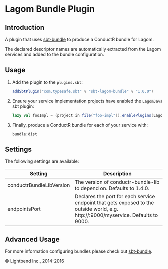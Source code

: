 # Lagom Bundle Plugin

## Introduction

A plugin that uses [sbt-bundle](https://github.com/sbt/sbt-bundle) to produce a ConductR bundle for Lagom.

The declared descriptor names are automatically extracted from the Lagom services and added to the bundle configuration.   

## Usage

1. Add the plugin to the `plugins.sbt`:

    ```scala
    addSbtPlugin("com.typesafe.sbt" % "sbt-lagom-bundle" % "1.0.0")
    ```
2. Ensure your service implementation projects have enabled the `LagomJava` sbt plugin:  

    ```scala
    lazy val fooImpl = (project in file("foo-impl")).enablePlugins(LagomJava)
    ```
3. Finally, produce a ConductR bundle for each of your service with:

    ```
    bundle:dist
    ```

## Settings

The following settings are available:

Setting                  | Description
-------------------------|------------
conductrBundleLibVersion | The version of conductr-bundle-lib to depend on. Defaults to 1.4.0.
endpointsPort            | Declares the port for each service endpoint that gets exposed to the outside world, e.g. http://:9000/myservice. Defaults to 9000.
    
## Advanced Usage

For more information configuring bundles please check out [sbt-bundle](https://github.com/sbt/sbt-bundle).

&copy; Lightbend Inc., 2014-2016
